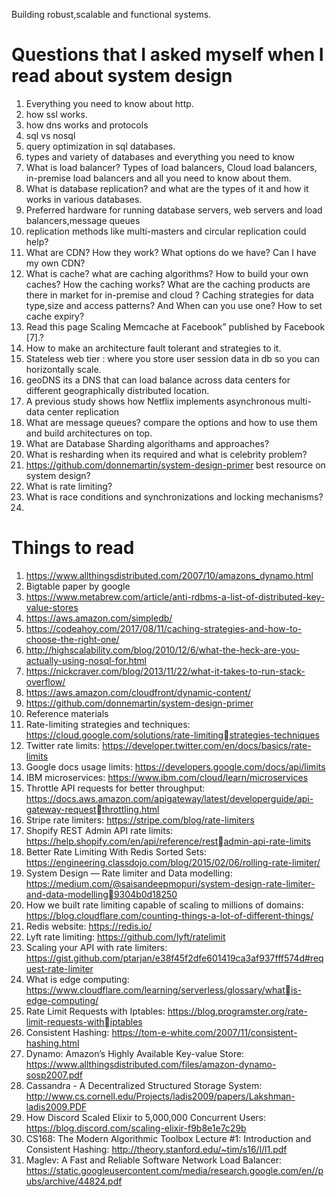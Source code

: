 Building robust,scalable and functional systems.

# Questions that I asked myself when I read about system design

1. Everything you need to know about http.
2. how ssl works.
3. how dns works and protocols 
4. sql vs nosql
5. query optimization in sql databases.
6. types and variety of databases and everything you need to know
7. What is load balancer? Types of load balancers, Cloud load balancers, in-premise load balancers and all you need to know about them.
8. What is database replication? and what are the types of it and how it works in various databases.
9. Preferred hardware for running database servers, web servers and load balancers,message queues 
10. replication methods like multi-masters and circular replication could help?
11. What are CDN? How they work? What options do we have? Can I have my own CDN?
12. What is cache? what are caching algorithms? How to build your own caches? How the caching works? What are the caching products are there in market for in-premise and cloud ? Caching strategies for data type,size and access patterns? And When can you use one? How to set cache expiry? 
13. Read this page Scaling Memcache at Facebook” published by Facebook [7].?
14. How to make an architecture fault tolerant and strategies to it.
15. Stateless web tier : where you store user session data in db so you can horizontally scale.
16. geoDNS its a DNS that can load balance across data centers for different geographically distributed location.
17. A previous study shows how Netflix implements asynchronous multi-data center replication
18. What are message queues? compare the options and how to use them and build architectures on top.
19. What are Database Sharding algorithams and approaches?
20. What is resharding when its required and what is celebrity problem?
21. https://github.com/donnemartin/system-design-primer best resource on system design?
22. What is rate limiting?
23. What is race conditions and synchronizations and locking mechanisms?
24. 


# Things to read
1. https://www.allthingsdistributed.com/2007/10/amazons_dynamo.html
2. Bigtable paper by google
3. https://www.metabrew.com/article/anti-rdbms-a-list-of-distributed-key-value-stores
4. https://aws.amazon.com/simpledb/
5. https://codeahoy.com/2017/08/11/caching-strategies-and-how-to-choose-the-right-one/
6. http://highscalability.com/blog/2010/12/6/what-the-heck-are-you-actually-using-nosql-for.html
7. https://nickcraver.com/blog/2013/11/22/what-it-takes-to-run-stack-overflow/
8. https://aws.amazon.com/cloudfront/dynamic-content/
9. https://github.com/donnemartin/system-design-primer
10. Reference materials
11. Rate-limiting strategies and techniques: https://cloud.google.com/solutions/rate-limitingstrategies-techniques
12. Twitter rate limits: https://developer.twitter.com/en/docs/basics/rate-limits
13. Google docs usage limits: https://developers.google.com/docs/api/limits
14. IBM microservices: https://www.ibm.com/cloud/learn/microservices
15. Throttle API requests for better throughput:
https://docs.aws.amazon.com/apigateway/latest/developerguide/api-gateway-requestthrottling.html
16. Stripe rate limiters: https://stripe.com/blog/rate-limiters
17. Shopify REST Admin API rate limits: https://help.shopify.com/en/api/reference/restadmin-api-rate-limits
18. Better Rate Limiting With Redis Sorted Sets:
https://engineering.classdojo.com/blog/2015/02/06/rolling-rate-limiter/
19. System Design — Rate limiter and Data modelling:
https://medium.com/@saisandeepmopuri/system-design-rate-limiter-and-data-modelling9304b0d18250
20. How we built rate limiting capable of scaling to millions of domains:
https://blog.cloudflare.com/counting-things-a-lot-of-different-things/
21. Redis website: https://redis.io/
22. Lyft rate limiting: https://github.com/lyft/ratelimit
23. Scaling your API with rate limiters:
https://gist.github.com/ptarjan/e38f45f2dfe601419ca3af937fff574d#request-rate-limiter
24. What is edge computing: https://www.cloudflare.com/learning/serverless/glossary/whatis-edge-computing/
25. Rate Limit Requests with Iptables: https://blog.programster.org/rate-limit-requests-withiptables
26. Consistent Hashing: https://tom-e-white.com/2007/11/consistent-hashing.html
27. Dynamo: Amazon’s Highly Available Key-value Store: https://www.allthingsdistributed.com/files/amazon-dynamo-sosp2007.pdf
28. Cassandra - A Decentralized Structured Storage System: http://www.cs.cornell.edu/Projects/ladis2009/papers/Lakshman-ladis2009.PDF
29. How Discord Scaled Elixir to 5,000,000 Concurrent Users: https://blog.discord.com/scaling-elixir-f9b8e1e7c29b
30. CS168: The Modern Algorithmic Toolbox Lecture #1: Introduction and Consistent Hashing: http://theory.stanford.edu/~tim/s16/l/l1.pdf
31. Maglev: A Fast and Reliable Software Network Load Balancer: https://static.googleusercontent.com/media/research.google.com/en//pubs/archive/44824.pdf